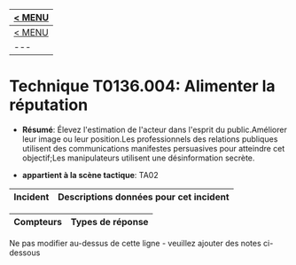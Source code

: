 |[< MENU](../README.md)|
|---|
|[< MENU](../../README.md)|
|---|
# Technique T0136.004: Alimenter la réputation

* **Résumé**: Élevez l'estimation de l'acteur dans l'esprit du public.Améliorer leur image ou leur position.Les professionnels des relations publiques utilisent des communications manifestes persuasives pour atteindre cet objectif;Les manipulateurs utilisent une désinformation secrète.

* **appartient à la scène tactique**: TA02


|Incident |Descriptions données pour cet incident |
|-------- |-------------------- |



|Compteurs |Types de réponse |
|-------- |-------------- |


Ne pas modifier au-dessus de cette ligne - veuillez ajouter des notes ci-dessous